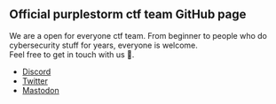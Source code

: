 ## Official purplestorm ctf team GitHub page

We are a open for everyone ctf team. From beginner to people who do cybersecurity stuff for years, everyone is welcome.<br/>
Feel free to get in touch with us 🐙.

* [Discord](https://discord.gg/JbGr5gA3KY)<br/>
* [Twitter](https://twitter.com/purplestormctf)<br/>
* [Mastodon](https://defcon.social/@purplestormctf)
